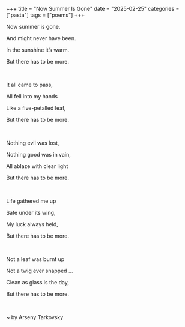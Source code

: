 +++
title = "Now Summer Is Gone"
date = "2025-02-25"
categories = ["pasta"]
tags = ["poems"]
+++


Now summer is gone.

And might never have been.

In the sunshine it’s warm.

But there has to be more.

<br>

It all came to pass,

All fell into my hands

Like a five-petalled leaf,

But there has to be more.

<br>

Nothing evil was lost,

Nothing good was in vain,

All ablaze with clear light

But there has to be more.

<br>

Life gathered me up

Safe under its wing,

My luck always held,

But there has to be more.

<br>

Not a leaf was burnt up

Not a twig ever snapped …

Clean as glass is the day,

But there has to be more.

<br>

~ by Arseny Tarkovsky
